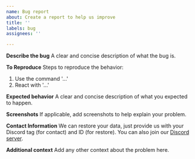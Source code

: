 ```yaml
---
name: Bug report
about: Create a report to help us improve
title: ''
labels: bug
assignees: ''

---
```


**Describe the bug**
A clear and concise description of what the bug is.

**To Reproduce**
Steps to reproduce the behavior:
1. Use the command '...'
2. React with '...'

**Expected behavior**
A clear and concise description of what you expected to happen.

**Screenshots**
If applicable, add screenshots to help explain your problem.

**Contact Information**
We can restore your data, just provide us with your Discord tag (for contact) and ID (for restore). You can also join our [Discord server](https://discord.gg/4vTPWdpjFz).

**Additional context**
Add any other context about the problem here.
